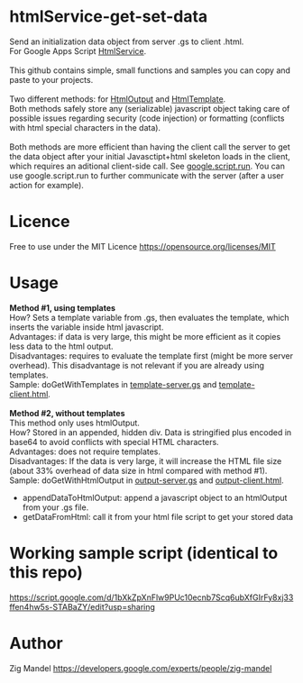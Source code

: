 # htmlService-get-set-data
Send an initialization data object from server .gs to client .html.
<br>For Google Apps Script [HtmlService](https://developers.google.com/apps-script/guides/html/).
<br>
<br>This github contains simple, small functions and samples you can copy and paste to your projects.
<br>
<br>Two different methods: for [HtmlOutput](https://developers.google.com/apps-script/reference/html/html-output) and [HtmlTemplate](https://developers.google.com/apps-script/reference/html/html-template).
<br>Both methods safely store any (serializable) javascript object taking care of possible issues regarding security (code injection) or formatting (conflicts with html special characters in the data).
<br>
<br>Both methods are more efficient than having the client call the server to get the data object after your initial Javasctipt+html skeleton loads in the client, which requires an aditional client-side call. See [google.script.run](https://developers.google.com/apps-script/guides/html/reference/run). You can use google.script.run to further communicate with the server (after a user action for example).

# Licence
Free to use under the MIT Licence https://opensource.org/licenses/MIT

# Usage
**Method #1, using templates**
<br>How? Sets a template variable from .gs, then evaluates the template, which inserts the variable inside html javascript.
<br>Advantages: if data is very large, this might be more efficient as it copies less data to the html output.
<br>Disadvantages: requires to evaluate the template first (might be more server overhead). This disadvantage is not relevant if you are already using templates.
<br>Sample: doGetWithTemplates in [template-server.gs](https://github.com/zmandel/htmlService-get-set-data/blob/master/with-HtmlTemplate/template-server.gs) and [template-client.html](https://github.com/zmandel/htmlService-get-set-data/blob/master/with-HtmlTemplate/template-client.html).
<br>
<br>
**Method #2, without templates**
<br>This method only uses htmlOutput.
<br>How? Stored in an appended, hidden div. Data is stringified plus encoded in base64 to avoid conflicts with special HTML characters.
<br>Advantages: does not require templates.
<br>Disadvantages: If the data is very large, it will increase the HTML file size (about 33% overhead of data size in html compared with method #1).
<br>Sample: doGetWithHtmlOutput in [output-server.gs](https://github.com/zmandel/htmlService-get-set-data/blob/master/with-HtmlOutput/output-server.gs) and [output-client.html](https://github.com/zmandel/htmlService-get-set-data/blob/master/with-HtmlOutput/output-client.html).
* appendDataToHtmlOutput: append a javascript object to an htmlOutput from your .gs file.
* getDataFromHtml: call it from your html file script to get your stored data

# Working sample script (identical to this repo)
https://script.google.com/d/1bXkZpXnFlw9PUc10ecnb7Scq6ubXfGIrFy8xj33ffen4hw5s-STABaZY/edit?usp=sharing

# Author
Zig Mandel https://developers.google.com/experts/people/zig-mandel
